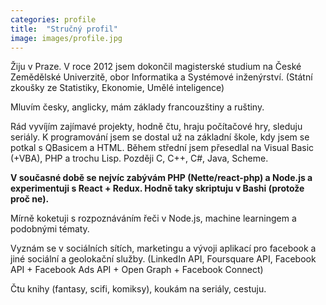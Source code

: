 ```yaml
---
categories: profile
title:  "Stručný profil"
image: images/profile.jpg
---
```

Žiju v Praze. V roce 2012 jsem dokončil magisterské studium na České Zemědělské Univerzitě, obor Informatika a Systémové inženýrství. (Státní zkoušky ze Statistiky, Ekonomie, Umělé inteligence)

Mluvím česky, anglicky, mám základy francouzštiny a ruštiny.

Rád vyvíjím zajímavé projekty, hodně čtu, hraju počítačové hry, sleduju seriály. K programování jsem se dostal už na základní škole, kdy jsem se potkal s QBasicem a HTML. Během střední jsem přesedlal na Visual Basic (+VBA), PHP a trochu Lisp. Později C, C++, C#, Java, Scheme.

**V současné době se nejvíc zabývám PHP (Nette/react-php) a Node.js a experimentuji s React + Redux. Hodně taky skriptuju v Bashi (protože proč ne).**

Mírně koketuji s rozpoznáváním řeči v Node.js, machine learningem a podobnými tématy.

Vyznám se v sociálních sítích, marketingu a vývoji aplikací pro facebook a jiné sociální a geolokační služby. (LinkedIn API, Foursquare API, Facebook API + Facebook Ads API + Open Graph + Facebook Connect)

Čtu knihy (fantasy, scifi, komiksy), koukám na seriály, cestuju.
